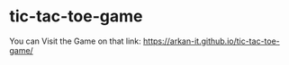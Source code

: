 # tic-tac-toe-game

You can Visit the Game on that link: https://arkan-it.github.io/tic-tac-toe-game/

